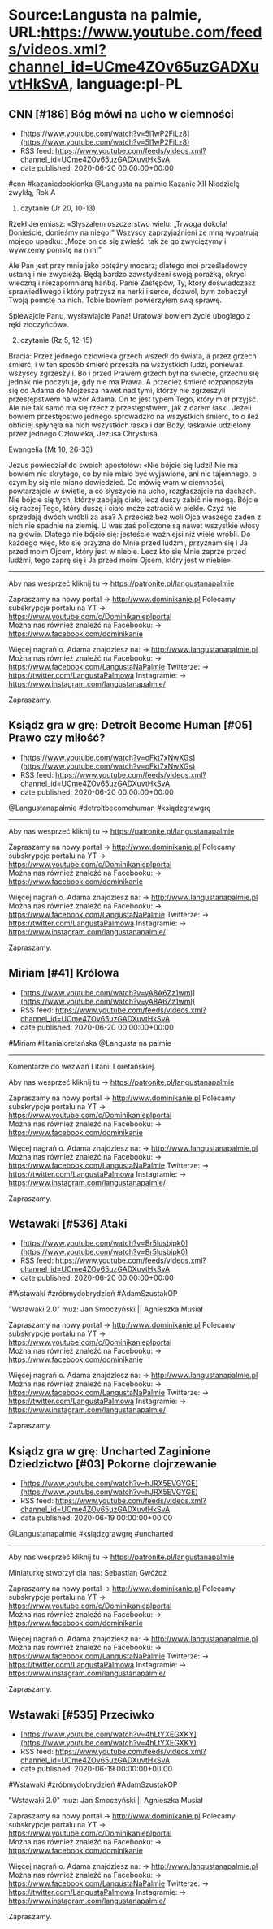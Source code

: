 # Source:Langusta na palmie, URL:https://www.youtube.com/feeds/videos.xml?channel_id=UCme4ZOv65uzGADXuvtHkSvA, language:pl-PL

## CNN [#186] Bóg mówi na ucho w ciemności
 - [https://www.youtube.com/watch?v=5l1wP2FiLz8](https://www.youtube.com/watch?v=5l1wP2FiLz8)
 - RSS feed: https://www.youtube.com/feeds/videos.xml?channel_id=UCme4ZOv65uzGADXuvtHkSvA
 - date published: 2020-06-20 00:00:00+00:00

#cnn #kazaniedookienka @Langusta na palmie 
Kazanie XII Niedzielę zwykłą, Rok A

1. czytanie (Jr 20, 10-13)

Rzekł Jeremiasz: «Słyszałem oszczerstwo wielu: „Trwoga dokoła! Donieście, donieśmy na niego!” Wszyscy zaprzyjaźnieni ze mną wypatrują mojego upadku: „Może on da się zwieść, tak że go zwyciężymy i wywrzemy pomstę na nim!”

Ale Pan jest przy mnie jako potężny mocarz; dlatego moi prześladowcy ustaną i nie zwyciężą. Będą bardzo zawstydzeni swoją porażką, okryci wieczną i niezapomnianą hańbą. Panie Zastępów, Ty, który doświadczasz sprawiedliwego i który patrzysz na nerki i serce, dozwól, bym zobaczył Twoją pomstę na nich. Tobie bowiem powierzyłem swą sprawę.

Śpiewajcie Panu, wysławiajcie Pana! Uratował bowiem życie ubogiego z ręki złoczyńców».


2. czytanie (Rz 5, 12-15)

Bracia: Przez jednego człowieka grzech wszedł do świata, a przez grzech śmierć, i w ten sposób śmierć przeszła na wszystkich ludzi, ponieważ wszyscy zgrzeszyli. Bo i przed Prawem grzech był na świecie, grzechu się jednak nie poczytuje, gdy nie ma Prawa. A przecież śmierć rozpanoszyła się od Adama do Mojżesza nawet nad tymi, którzy nie zgrzeszyli przestępstwem na wzór Adama. On to jest typem Tego, który miał przyjść.
Ale nie tak samo ma się rzecz z przestępstwem, jak z darem łaski. Jeżeli bowiem przestępstwo jednego sprowadziło na wszystkich śmierć, to o ileż obficiej spłynęła na nich wszystkich łaska i dar Boży, łaskawie udzielony przez jednego Człowieka, Jezusa Chrystusa.


Ewangelia (Mt 10, 26-33)

Jezus powiedział do swoich apostołów: «Nie bójcie się ludzi! Nie ma bowiem nic skrytego, co by nie miało być wyjawione, ani nic tajemnego, o czym by się nie miano dowiedzieć. Co mówię wam w ciemności, powtarzajcie w świetle, a co słyszycie na ucho, rozgłaszajcie na dachach.
Nie bójcie się tych, którzy zabijają ciało, lecz duszy zabić nie mogą. Bójcie się raczej Tego, który duszę i ciało może zatracić w piekle. Czyż nie sprzedają dwóch wróbli za asa? A przecież bez woli Ojca waszego żaden z nich nie spadnie na ziemię. U was zaś policzone są nawet wszystkie włosy na głowie. Dlatego nie bójcie się: jesteście ważniejsi niż wiele wróbli.
Do każdego więc, kto się przyzna do Mnie przed ludźmi, przyznam się i Ja przed moim Ojcem, który jest w niebie. Lecz kto się Mnie zaprze przed ludźmi, tego zaprę się i Ja przed moim Ojcem, który jest w niebie».
________________________________________

Aby nas wesprzeć kliknij tu → https://patronite.pl/langustanapalmie

Zapraszamy na nowy portal 
→ http://www.dominikanie.pl
Polecamy subskrypcje portalu na YT
→ https://www.youtube.com/c/Dominikanieplportal  
Można nas również znaleźć na Facebooku: 
→ https://www.facebook.com/dominikanie

Więcej nagrań o. Adama znajdziesz na: 
→ http://www.langustanapalmie.pl
Można nas również znaleźć na Facebooku: 
→ https://www.facebook.com/LangustaNaPalmie
Twitterze: 
→ https://twitter.com/LangustaPalmowa
Instagramie: 
→ https://www.instagram.com/langustanapalmie/

Zapraszamy.

## Ksiądz gra w grę: Detroit Become Human [#05] Prawo czy miłość?
 - [https://www.youtube.com/watch?v=oFkt7xNwXGs](https://www.youtube.com/watch?v=oFkt7xNwXGs)
 - RSS feed: https://www.youtube.com/feeds/videos.xml?channel_id=UCme4ZOv65uzGADXuvtHkSvA
 - date published: 2020-06-20 00:00:00+00:00

@Langustanapalmie #detroitbecomehuman #ksiądzgrawgrę
________________________________________
Aby nas wesprzeć kliknij tu → https://patronite.pl/langustanapalmie

Zapraszamy na nowy portal 
→ http://www.dominikanie.pl
Polecamy subskrypcje portalu na YT
→ https://www.youtube.com/c/Dominikanieplportal  
Można nas również znaleźć na Facebooku: 
→ https://www.facebook.com/dominikanie

Więcej nagrań o. Adama znajdziesz na: 
→ http://www.langustanapalmie.pl
Można nas również znaleźć na Facebooku: 
→ https://www.facebook.com/LangustaNaPalmie
Twitterze: 
→ https://twitter.com/LangustaPalmowa
Instagramie: 
→ https://www.instagram.com/langustanapalmie/

Zapraszamy.

## Miriam [#41] Królowa
 - [https://www.youtube.com/watch?v=yA8A6Zz1wmI](https://www.youtube.com/watch?v=yA8A6Zz1wmI)
 - RSS feed: https://www.youtube.com/feeds/videos.xml?channel_id=UCme4ZOv65uzGADXuvtHkSvA
 - date published: 2020-06-20 00:00:00+00:00

#Miriam #litanialoretańska @Langusta na palmie 
________________________________________
Komentarze do wezwań Litanii Loretańskiej. 

Aby nas wesprzeć kliknij tu → https://patronite.pl/langustanapalmie

Zapraszamy na nowy portal 
→ http://www.dominikanie.pl
Polecamy subskrypcje portalu na YT
→ https://www.youtube.com/c/Dominikanieplportal  
Można nas również znaleźć na Facebooku: 
→ https://www.facebook.com/dominikanie

Więcej nagrań o. Adama znajdziesz na: 
→ http://www.langustanapalmie.pl
Można nas również znaleźć na Facebooku: 
→ https://www.facebook.com/LangustaNaPalmie
Twitterze: 
→ https://twitter.com/LangustaPalmowa
Instagramie: 
→ https://www.instagram.com/langustanapalmie/

Zapraszamy.

## Wstawaki [#536] Ataki
 - [https://www.youtube.com/watch?v=Br5lusbjpk0](https://www.youtube.com/watch?v=Br5lusbjpk0)
 - RSS feed: https://www.youtube.com/feeds/videos.xml?channel_id=UCme4ZOv65uzGADXuvtHkSvA
 - date published: 2020-06-20 00:00:00+00:00

#Wstawaki #zróbmydobrydzień #AdamSzustakOP

"Wstawaki 2.0" muz: Jan Smoczyński || Agnieszka Musiał  

Zapraszamy na nowy portal 
→ http://www.dominikanie.pl
Polecamy subskrypcje portalu na YT
→ https://www.youtube.com/c/Dominikanieplportal  
Można nas również znaleźć na Facebooku: 
→ https://www.facebook.com/dominikanie

Więcej nagrań o. Adama znajdziesz na: 
→ http://www.langustanapalmie.pl
Można nas również znaleźć na Facebooku: 
→ https://www.facebook.com/LangustaNaPalmie
Twitterze: 
→ https://twitter.com/LangustaPalmowa
Instagramie: 
→ https://www.instagram.com/langustanapalmie/

Zapraszamy.

## Ksiądz gra w grę: Uncharted Zaginione Dziedzictwo [#03] Pokorne dojrzewanie
 - [https://www.youtube.com/watch?v=hJRX5EVGYGE](https://www.youtube.com/watch?v=hJRX5EVGYGE)
 - RSS feed: https://www.youtube.com/feeds/videos.xml?channel_id=UCme4ZOv65uzGADXuvtHkSvA
 - date published: 2020-06-19 00:00:00+00:00

@Langustanapalmie   #ksiądzgrawgrę #uncharted
 ________________________________________
Aby nas wesprzeć kliknij tu → https://patronite.pl/langustanapalmie

Miniaturkę stworzył dla nas: Sebastian Gwóźdź

Zapraszamy na nowy portal 
→ http://www.dominikanie.pl
Polecamy subskrypcje portalu na YT
→ https://www.youtube.com/c/Dominikanieplportal  
Można nas również znaleźć na Facebooku: 
→ https://www.facebook.com/dominikanie

Więcej nagrań o. Adama znajdziesz na: 
→ http://www.langustanapalmie.pl
Można nas również znaleźć na Facebooku: 
→ https://www.facebook.com/LangustaNaPalmie
Twitterze: 
→ https://twitter.com/LangustaPalmowa
Instagramie: 
→ https://www.instagram.com/langustanapalmie/

Zapraszamy.

## Wstawaki [#535] Przeciwko
 - [https://www.youtube.com/watch?v=4hLtYXEGXKY](https://www.youtube.com/watch?v=4hLtYXEGXKY)
 - RSS feed: https://www.youtube.com/feeds/videos.xml?channel_id=UCme4ZOv65uzGADXuvtHkSvA
 - date published: 2020-06-19 00:00:00+00:00

#Wstawaki #zróbmydobrydzień #AdamSzustakOP

"Wstawaki 2.0" muz: Jan Smoczyński || Agnieszka Musiał  

Zapraszamy na nowy portal 
→ http://www.dominikanie.pl
Polecamy subskrypcje portalu na YT
→ https://www.youtube.com/c/Dominikanieplportal  
Można nas również znaleźć na Facebooku: 
→ https://www.facebook.com/dominikanie

Więcej nagrań o. Adama znajdziesz na: 
→ http://www.langustanapalmie.pl
Można nas również znaleźć na Facebooku: 
→ https://www.facebook.com/LangustaNaPalmie
Twitterze: 
→ https://twitter.com/LangustaPalmowa
Instagramie: 
→ https://www.instagram.com/langustanapalmie/

Zapraszamy.

